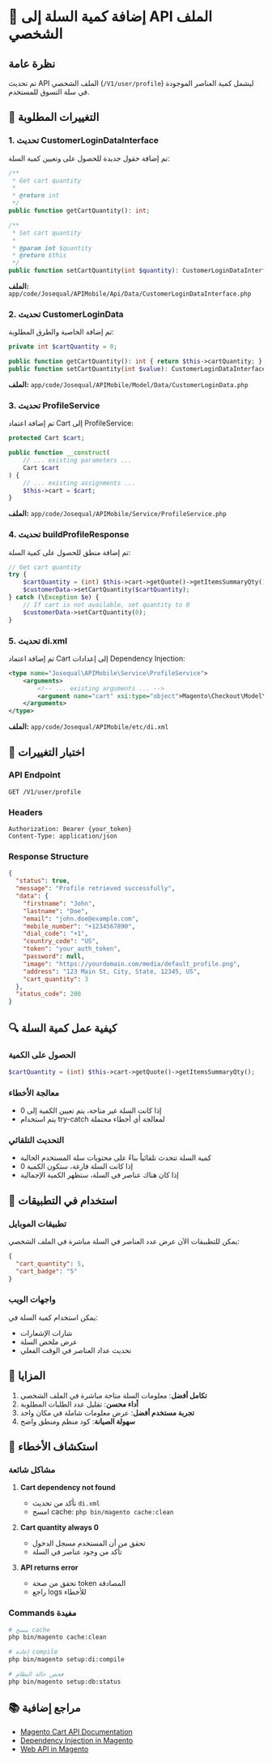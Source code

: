 # 🛒 إضافة كمية السلة إلى API الملف الشخصي

## نظرة عامة
تم تحديث API الملف الشخصي (`/V1/user/profile`) ليشمل كمية العناصر الموجودة في سلة التسوق للمستخدم.

## 🔄 التغييرات المطلوبة

### 1. تحديث CustomerLoginDataInterface
تم إضافة حقول جديدة للحصول على وتعيين كمية السلة:

```php
/**
 * Get cart quantity
 *
 * @return int
 */
public function getCartQuantity(): int;

/**
 * Set cart quantity
 *
 * @param int $quantity
 * @return $this
 */
public function setCartQuantity(int $quantity): CustomerLoginDataInterface;
```

**الملف:** `app/code/Josequal/APIMobile/Api/Data/CustomerLoginDataInterface.php`

### 2. تحديث CustomerLoginData
تم إضافة الخاصية والطرق المطلوبة:

```php
private int $cartQuantity = 0;

public function getCartQuantity(): int { return $this->cartQuantity; }
public function setCartQuantity(int $value): CustomerLoginDataInterface { $this->cartQuantity = $value; return $this; }
```

**الملف:** `app/code/Josequal/APIMobile/Model/Data/CustomerLoginData.php`

### 3. تحديث ProfileService
تم إضافة اعتماد Cart إلى ProfileService:

```php
protected Cart $cart;

public function __construct(
    // ... existing parameters ...
    Cart $cart
) {
    // ... existing assignments ...
    $this->cart = $cart;
}
```

**الملف:** `app/code/Josequal/APIMobile/Service/ProfileService.php`

### 4. تحديث buildProfileResponse
تم إضافة منطق للحصول على كمية السلة:

```php
// Get cart quantity
try {
    $cartQuantity = (int) $this->cart->getQuote()->getItemsSummaryQty();
    $customerData->setCartQuantity($cartQuantity);
} catch (\Exception $e) {
    // If cart is not available, set quantity to 0
    $customerData->setCartQuantity(0);
}
```

### 5. تحديث di.xml
تم إضافة اعتماد Cart إلى إعدادات Dependency Injection:

```xml
<type name="Josequal\APIMobile\Service\ProfileService">
    <arguments>
        <!-- ... existing arguments ... -->
        <argument name="cart" xsi:type="object">Magento\Checkout\Model\Cart</argument>
    </arguments>
</type>
```

**الملف:** `app/code/Josequal/APIMobile/etc/di.xml`

## 🧪 اختبار التغييرات

### API Endpoint
```
GET /V1/user/profile
```

### Headers
```
Authorization: Bearer {your_token}
Content-Type: application/json
```

### Response Structure
```json
{
  "status": true,
  "message": "Profile retrieved successfully",
  "data": {
    "firstname": "John",
    "lastname": "Doe",
    "email": "john.doe@example.com",
    "mobile_number": "+1234567890",
    "dial_code": "+1",
    "country_code": "US",
    "token": "your_auth_token",
    "password": null,
    "image": "https://yourdomain.com/media/default_profile.png",
    "address": "123 Main St, City, State, 12345, US",
    "cart_quantity": 3
  },
  "status_code": 200
}
```

## 🔍 كيفية عمل كمية السلة

### الحصول على الكمية
```php
$cartQuantity = (int) $this->cart->getQuote()->getItemsSummaryQty();
```

### معالجة الأخطاء
- إذا كانت السلة غير متاحة، يتم تعيين الكمية إلى 0
- يتم استخدام try-catch لمعالجة أي أخطاء محتملة

### التحديث التلقائي
- كمية السلة تتحدث تلقائياً بناءً على محتويات سلة المستخدم الحالية
- إذا كانت السلة فارغة، ستكون الكمية 0
- إذا كان هناك عناصر في السلة، ستظهر الكمية الإجمالية

## 📱 استخدام في التطبيقات

### تطبيقات الموبايل
يمكن للتطبيقات الآن عرض عدد العناصر في السلة مباشرة في الملف الشخصي:

```json
{
  "cart_quantity": 5,
  "cart_badge": "5"
}
```

### واجهات الويب
يمكن استخدام كمية السلة في:

- شارات الإشعارات
- عرض ملخص السلة
- تحديث عداد العناصر في الوقت الفعلي

## 🚀 المزايا

1. **تكامل أفضل**: معلومات السلة متاحة مباشرة في الملف الشخصي
2. **أداء محسن**: تقليل عدد الطلبات المطلوبة
3. **تجربة مستخدم أفضل**: عرض معلومات شاملة في مكان واحد
4. **سهولة الصيانة**: كود منظم ومنطق واضح

## 🔧 استكشاف الأخطاء

### مشاكل شائعة

1. **Cart dependency not found**
   - تأكد من تحديث `di.xml`
   - امسح cache: `php bin/magento cache:clean`

2. **Cart quantity always 0**
   - تحقق من أن المستخدم مسجل الدخول
   - تأكد من وجود عناصر في السلة

3. **API returns error**
   - تحقق من صحة token المصادقة
   - راجع logs للأخطاء

### Commands مفيدة
```bash
# مسح cache
php bin/magento cache:clean

# إعادة compile
php bin/magento setup:di:compile

# فحص حالة النظام
php bin/magento setup:db:status
```

## 📚 مراجع إضافية

- [Magento Cart API Documentation](https://devdocs.magento.com/guides/v2.4/rest/tutorials/orders/order-create-order.html)
- [Dependency Injection in Magento](https://devdocs.magento.com/guides/v2.4/extension-dev-guide/depend-inj.html)
- [Web API in Magento](https://devdocs.magento.com/guides/v2.4/get-started/rest-web-api.html)
